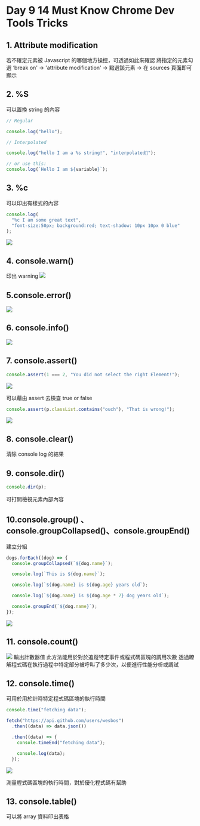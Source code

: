 # Day 9 14 Must Know Chrome Dev Tools Tricks

## 1. Attribute modification

若不確定元素被 Javascript 的哪個地方操控，可透過如此來確認
將指定的元素勾選 ‘break on' → 'attribute modification' → 點選該元素 → 在 sources 頁面即可顯示

## 2. %S

可以置換 string 的內容

```javascript
// Regular

console.log("hello");

// Interpolated

console.log("hello I am a %s string!", "interpolated🤳");

// or use this:
console.log(`Hello I am ${variable}`);
```

## 3. %c

可以印出有樣式的內容

```javascript
console.log(
  "%c I am some great text",
  "font-size:50px; background:red; text-shadow: 10px 10px 0 blue"
);
```

![](https://i.imgur.com/uACyJg5.png)

## 4. console.warn()

印出 warning
![](https://i.imgur.com/yY9M4Jr.png)

## 5.console.error()

![](https://i.imgur.com/7ZPqs67.png)

## 6. console.info()

![](https://i.imgur.com/DYyEIAM.png)

## 7. console.assert()

```javascript
console.assert(1 === 2, "You did not select the right Element!");
```

![](https://i.imgur.com/6Gs7L5G.png)

可以藉由 assert 去檢查 true or false

```javascript
console.assert(p.classList.contains("ouch"), "That is wrong!");
```

![](https://i.imgur.com/nSIMdrd.png)

## 8. console.clear()

清除 console log 的結果

## 9. console.dir()

```javascript
console.dir(p);
```

可打開檢視元素內部內容

## 10.console.group() 、console.groupCollapsed()、console.groupEnd()

建立分組

```javascript
dogs.forEach((dog) => {
  console.groupCollapsed(`${dog.name}`);

  console.log(`This is ${dog.name}`);

  console.log(`${dog.name} is ${dog.age} years old`);

  console.log(`${dog.name} is ${dog.age * 7} dog years old`);

  console.groupEnd(`${dog.name}`);
});
```

![](https://i.imgur.com/z2kJ4pw.png)

## 11. console.count()

![](https://i.imgur.com/yluUtnp.png)
輸出計數器值
此方法能用於對於追蹤特定事件或程式碼區塊的調用次數
透過瞭解程式碼在執行過程中特定部分被呼叫了多少次，以便進行性能分析或調試

## 12. console.time()

可用於用於計時特定程式碼區塊的執行時間

```javascript
console.time("fetching data");

fetch("https://api.github.com/users/wesbos")
  .then((data) => data.json())

  .then((data) => {
    console.timeEnd("fetching data");

    console.log(data);
  });
```

![](https://i.imgur.com/ClBOIbA.png)

測量程式碼區塊的執行時間，對於優化程式碼有幫助

## 13. console.table()

可以將 array 資料印出表格
